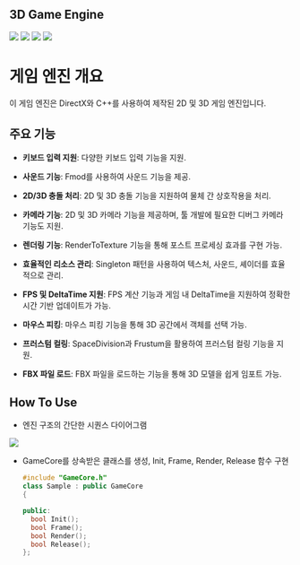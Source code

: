 ## 3D Game Engine

<img src ="https://img.shields.io/badge/Windows-0078D6?style=for-the-badge&logo=windows&logoColor=white"> <img src ="https://img.shields.io/badge/Direct_X-006600?style=for-the-badge&logo=directx&logoColor=black"> <img src ="https://img.shields.io/badge/c++-%2300599C.svg?style=for-the-badge&logo=c%2B%2B&logoColor=white"> <img src="https://img.shields.io/badge/fmod-000000?style=for-the-badge&logo=fmod&logoColor=white">

# 게임 엔진 개요

이 게임 엔진은 DirectX와 C++를 사용하여 제작된 2D 및 3D 게임 엔진입니다.

## 주요 기능

- **키보드 입력 지원**: 다양한 키보드 입력 기능을 지원.
  
- **사운드 기능**: Fmod를 사용하여 사운드 기능을 제공.
  
- **2D/3D 충돌 처리**: 2D 및 3D 충돌 기능을 지원하여 물체 간 상호작용을 처리.
  
- **카메라 기능**: 2D 및 3D 카메라 기능을 제공하며, 툴 개발에 필요한 디버그 카메라 기능도 지원.
  
- **렌더링 기능**: RenderToTexture 기능을 통해 포스트 프로세싱 효과를 구현 가능.
  
- **효율적인 리소스 관리**: Singleton 패턴을 사용하여 텍스처, 사운드, 셰이더를 효율적으로 관리.
  
- **FPS 및 DeltaTime 지원**: FPS 계산 기능과 게임 내 DeltaTime을 지원하여 정확한 시간 기반 업데이트가 가능.
  
- **마우스 피킹**: 마우스 피킹 기능을 통해 3D 공간에서 객체를 선택 가능.
  
- **프러스텀 컬링**: SpaceDivision과 Frustum을 활용하여 프러스텀 컬링 기능을 지원.
  
- **FBX 파일 로드**: FBX 파일을 로드하는 기능을 통해 3D 모델을 쉽게 임포트 가능.

## How To Use
* 엔진 구조의 간단한 시퀀스 다이어그램
  
<img src ="https://github.com/user-attachments/assets/4a8e8dbf-0bff-422c-be88-7059ea0b83e7">

* GameCore를 상속받은 클래스를 생성, Init, Frame, Render, Release 함수 구현
  ```cpp
  #include "GameCore.h"
  class Sample : public GameCore
  {

  public:
	bool Init();
	bool Frame();
	bool Render();
	bool Release();
  };

